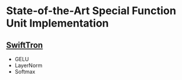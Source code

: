 # State-of-the-Art Special Function Unit Implementation
## [SwiftTron](https://github.com/albertomarchisio/SwiftTron)
* GELU
* LayerNorm
* Softmax
